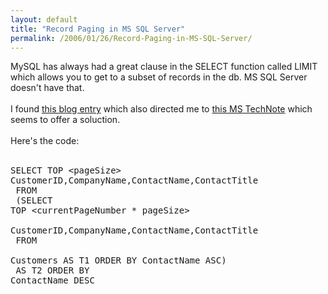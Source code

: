 ```yaml
---
layout: default
title: "Record Paging in MS SQL Server"
permalink: /2006/01/26/Record-Paging-in-MS-SQL-Server/
---
```


MySQL has always had a great clause in the SELECT function called LIMIT which allows you to get to a subset of records in the db. MS SQL Server doesn't have that. <br/><br/>I found <a href="http://josephlindsay.com/archives/2005/05/27/paging-results-in-ms-sql-server/" target="_blank">this blog entry</a> which also directed me to <a href="http://msdn.microsoft.com/library/default.asp?url=/library/en-us/dnpag/html/scalenethowto05.asp" target="_blank">this MS TechNote</a> which seems to offer a soluction.<br/><br/>Here's the code:<br/><br/><pre class="code">SELECT TOP &lt;pageSize&gt; CustomerID,CompanyName,ContactName,ContactTitle<br/>  FROM<br/>  (SELECT TOP &lt;currentPageNumber * pageSize&gt; <br/>          CustomerID,CompanyName,ContactName,ContactTitle <br/>   FROM <br/>     Customers AS T1 ORDER BY ContactName ASC)<br/>  AS T2 ORDER BY ContactName DESC</pre><br/>